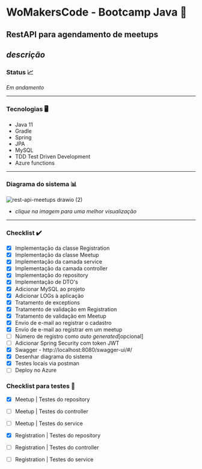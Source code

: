 #  WoMakersCode - Bootcamp Java 🦋

## RestAPI para agendamento de meetups

_descrição_
---

### Status 📈
_Em andamento_ 

---

### Tecnologias 🖥️

* Java 11
* Gradle
* Spring
* JPA
* MySQL
* TDD Test Driven Development
* Azure functions

---

### Diagrama do sistema :bar_chart:

![rest-api-meetups drawio (2)](https://user-images.githubusercontent.com/61791877/165973200-c740f945-283b-434c-9bfa-0d8ccc636caf.png)

* _clique na imagem para uma melhor visualização_
---
### Checklist ✔️

- [x] Implementação da classe Registration
- [x] Implementação da classe Meetup
- [x] Implementação da camada service
- [x] Implementação da camada controller
- [x] Implementação do repository
- [x] Implementação de DTO's
- [x] Adicionar MySQL ao projeto
- [x] Adicionar LOGs à aplicação
- [x] Tratamento de exceptions
- [x] Tratamento de validação em Registration
- [x] Tratamento de validação em Meetup
- [x] Envio de e-mail ao registrar o cadastro
- [x] Envio de e-mail ao registrar em um meetup
- [ ] Número de registro como _auto generated_[opcional]
- [ ] Adicionar Spring Security com token JWT
- [x] Swagger - http://localhost:8080/swagger-ui/#/
- [x] Desenhar diagrama do sistema
- [x] Testes locais via postman
- [ ] Deploy no Azure

### Checklist para testes 🧪

- [x] Meetup | Testes do repository
- [ ] Meetup | Testes do controller
- [ ] Meetup | Testes do service
- [x] Registration | Testes do repository
- [ ] Registration | Testes do controller
- [ ] Registration | Testes do service

